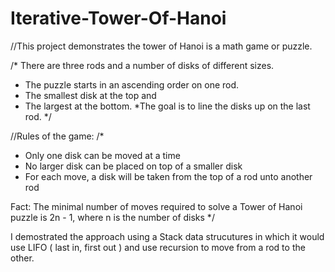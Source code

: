 # Iterative-Tower-Of-Hanoi
//This project demonstrates the tower of Hanoi is a math game or puzzle. 

/* There are three rods and a number of disks of different sizes. 
  * The puzzle starts in an ascending order on one rod. 
  * The smallest disk at the top and 
  * The largest at the bottom.
   *The goal is to line the disks up on the last rod.
*/



//Rules of the game:
/*
* Only one disk can be moved at a time
* No larger disk can be placed on top of a smaller disk
* For each move, a disk will be taken from the top of a rod unto another rod

Fact: The minimal number of moves required to solve a Tower of Hanoi puzzle is 2n - 1, where n is the number of disks
*/

I demostrated the approach using a Stack data strucutures in which it would use LIFO ( last in, first out ) and use recursion to move from a rod to the other.

